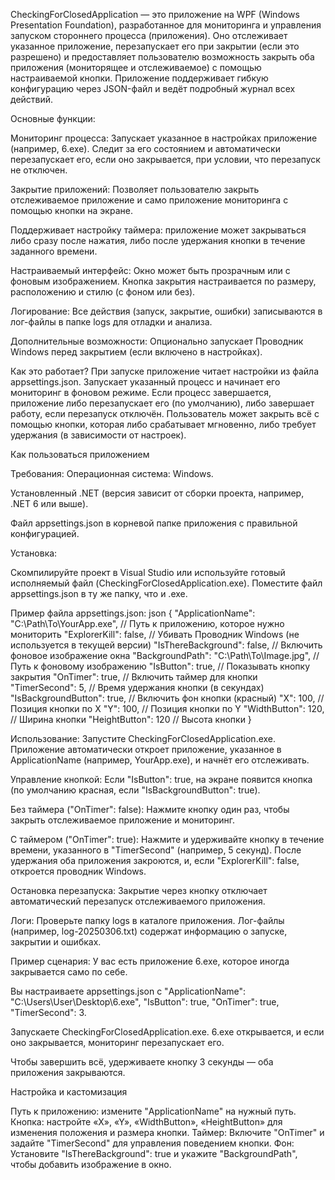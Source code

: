 CheckingForClosedApplication — это приложение на WPF (Windows Presentation Foundation), разработанное для мониторинга и управления запуском стороннего процесса (приложения). Оно отслеживает указанное приложение, перезапускает его при закрытии (если это разрешено) и предоставляет пользователю возможность закрыть оба приложения (мониторящее и отслеживаемое) с помощью настраиваемой кнопки. Приложение поддерживает гибкую конфигурацию через JSON-файл и ведёт подробный журнал всех действий.

Основные функции:

Мониторинг процесса:
Запускает указанное в настройках приложение (например, 6.exe).
Следит за его состоянием и автоматически перезапускает его, если оно закрывается, при условии, что перезапуск не отключен.

Закрытие приложений: Позволяет пользователю закрыть отслеживаемое приложение и само приложение мониторинга с помощью кнопки на экране.

Поддерживает настройку таймера: приложение может закрываться либо сразу после нажатия, либо после удержания кнопки в течение заданного времени.

Настраиваемый интерфейс:
Окно может быть прозрачным или с фоновым изображением.
Кнопка закрытия настраивается по размеру, расположению и стилю (с фоном или без).

Логирование:
Все действия (запуск, закрытие, ошибки) записываются в лог-файлы в папке logs для отладки и анализа.

Дополнительные возможности:
Опционально запускает Проводник Windows перед закрытием (если включено в настройках).

Как это работает?
При запуске приложение читает настройки из файла appsettings.json.
Запускает указанный процесс и начинает его мониторинг в фоновом режиме.
Если процесс завершается, приложение либо перезапускает его (по умолчанию), либо завершает работу, если перезапуск отключён.
Пользователь может закрыть всё с помощью кнопки, которая либо срабатывает мгновенно, либо требует удержания (в зависимости от настроек).

Как пользоваться приложением

Требования:
Операционная система: Windows.

Установленный .NET (версия зависит от сборки проекта, например, .NET 6 или выше).

Файл appsettings.json в корневой папке приложения с правильной конфигурацией.

Установка:

Скомпилируйте проект в Visual Studio или используйте готовый исполняемый файл (CheckingForClosedApplication.exe).
Поместите файл appsettings.json в ту же папку, что и .exe.

Пример файла appsettings.json:
json
{
    "ApplicationName": "C:\\Path\\To\\YourApp.exe", // Путь к приложению, которое нужно мониторить
    "ExplorerKill": false,                         // Убивать Проводник Windows (не используется в текущей версии)
    "IsThereBackground": false,                    // Включить фоновое изображение окна
    "BackgroundPath": "C:\\Path\\To\\Image.jpg",   // Путь к фоновому изображению
    "IsButton": true,                              // Показывать кнопку закрытия
    "OnTimer": true,                               // Включить таймер для кнопки
    "TimerSecond": 5,                              // Время удержания кнопки (в секундах)
    "IsBackgroundButton": true,                    // Включить фон кнопки (красный)
    "X": 100,                                      // Позиция кнопки по X
    "Y": 100,                                      // Позиция кнопки по Y
    "WidthButton": 120,                            // Ширина кнопки
    "HeightButton": 120                            // Высота кнопки
}

Использование:
Запустите CheckingForClosedApplication.exe.
Приложение автоматически откроет приложение, указанное в ApplicationName (например, YourApp.exe), и начнёт его отслеживать.

Управление кнопкой:
Если "IsButton": true, на экране появится кнопка (по умолчанию красная, если "IsBackgroundButton": true).

Без таймера ("OnTimer": false):
Нажмите кнопку один раз, чтобы закрыть отслеживаемое приложение и мониторинг.

С таймером ("OnTimer": true):
Нажмите и удерживайте кнопку в течение времени, указанного в "TimerSecond" (например, 5 секунд).
После удержания оба приложения закроются, и, если "ExplorerKill": false, откроется проводник Windows.

Остановка перезапуска:
Закрытие через кнопку отключает автоматический перезапуск отслеживаемого приложения.

Логи:
Проверьте папку logs в каталоге приложения. Лог-файлы (например, log-20250306.txt) содержат информацию о запуске, закрытии и ошибках.

Пример сценария:
У вас есть приложение 6.exe, которое иногда закрывается само по себе.

Вы настраиваете appsettings.json с "ApplicationName": "C:\\Users\\User\\Desktop\\6.exe", "IsButton": true, "OnTimer": true, "TimerSecond": 3.

Запускаете CheckingForClosedApplication.exe.
6.exe открывается, и если оно закрывается, мониторинг перезапускает его.

Чтобы завершить всё, удерживаете кнопку 3 секунды — оба приложения закрываются.

Настройка и кастомизация

Путь к приложению: измените "ApplicationName" на нужный путь.
Кнопка: настройте «X», «Y», «WidthButton», «HeightButton» для изменения положения и размера кнопки.
Таймер: Включите "OnTimer" и задайте "TimerSecond" для управления поведением кнопки.
Фон: Установите "IsThereBackground": true и укажите "BackgroundPath", чтобы добавить изображение в окно.
